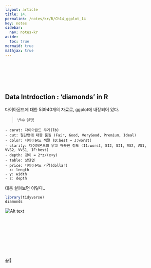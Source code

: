 ```yaml
---
layout: article
title: 14. 
permalink: /notes/kr/R/Ch14_ggplot_14
key: notes
sidebar:
  nav: notes-kr
aside:
  toc: true
mermaid: true
mathjax: true
---
```






<br>

# 
<br>

## Data Intrdoction : ‘diamonds’ in R

다이아몬드에 대한 53940개의 자료로, ggplot에 내장되어 있다.


>변수 설명

```
- carat: 다이아몬드 무게(lb)
- cut: 절단면에 대한 품질 (Fair, Good, VeryGood, Premium, Ideal)
- color: 다이아몬드 색깔 (D:best ~ J:worst)
- clarity: 다이아몬드의 맑고 깨끗한 정도 (I1:worst, SI2, SI1, VS2, VS1, VVS2, VVS1, IF:best)
- depth: 깊이 = 2*z/(x+y)
- table: 상단면
- price: 다이아몬드 가격(dollar)
- x: length
- y: width
- z: depth
```


대충 살펴보면 이렇다..


```r
library(tidyverse)
diamonds
```

![Alt text](image.png)




<br>

## 

<br>

<br><br><br>
끝🙂
<br><br><br>
